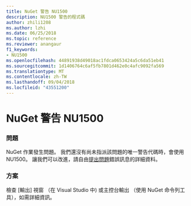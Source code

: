 ```yaml
---
title: NuGet 警告 NU1500
description: NU1500 警告的程式碼
author: zhili1208
ms.author: lzhi
ms.date: 06/25/2018
ms.topic: reference
ms.reviewer: anangaur
f1_keywords:
- NU1500
ms.openlocfilehash: 44891938d49018ac1fdca0653424a5c6da51eb41
ms.sourcegitcommit: 1d1406764c6af5fb7801d462e0c4afc9092fa569
ms.translationtype: MT
ms.contentlocale: zh-TW
ms.lasthandoff: 09/04/2018
ms.locfileid: "43551200"
---
```

# <a name="nuget-warning-nu1500"></a>NuGet 警告 NU1500

### <a name="issue"></a>問題
NuGet 作業發生問題。 我們還沒有尚未指派該問題的唯一警告代碼時，會使用 NU1500。 讓我們可以改進，請自由[提出問題](https://github.com/nuget/home/issues)錯誤訊息的詳細資料。

### <a name="solution"></a>方案
檢查 [輸出] 視窗 （在 Visual Studio 中) 或主控台輸出 （使用 NuGet 命令列工具），如需詳細資訊。
